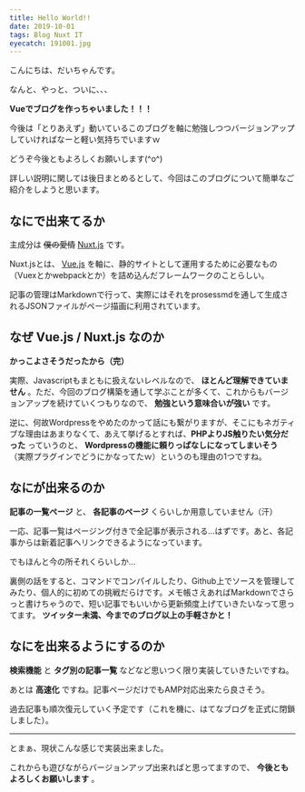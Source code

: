 ```yaml
---
title: Hello World!!
date: 2019-10-01
tags: Blog Nuxt IT
eyecatch: 191001.jpg
---
```


こんにちは、だいちゃんです。

なんと、やっと、ついに、、、

**Vueでブログを作っちゃいました！！！**

今後は「とりあえず」動いているこのブログを軸に勉強しつつバージョンアップしていければなーと軽い気持ちでいますｗ

どうぞ今後ともよろしくお願いします(^o^)

詳しい説明に関しては後日まとめるとして、今回はこのブログについて簡単なご紹介をしようと思います。

## なにで出来てるか

主成分は ~~僕の愛情~~ [Nuxt.js](https://ja.nuxtjs.org/) です。

Nuxt.jsとは、 [Vue.js](https://jp.vuejs.org/index.html) を軸に、静的サイトとして運用するために必要なもの（Vuexとかwebpackとか）を詰め込んだフレームワークのことらしい。

記事の管理はMarkdownで行って、実際にはそれをprosessmdを通して生成されるJSONファイルがページ描画に利用されています。

## なぜ Vue.js / Nuxt.js なのか

**かっこよさそうだったから（完）**

実際、Javascriptもまともに扱えないレベルなので、 **ほとんど理解できていません** 。ただ、今回のブログ構築を通して学ぶことが多くて、これからもバージョンアップを続けていくつもりなので、 **勉強という意味合いが強い** です。

逆に、何故Wordpressをやめたのかって話にも繋がりますが、そこにもネガティブな理由はあまりなくて、あえて挙げるとすれば、**PHPよりJS触りたい気分だった** っていうのと、 **Wordpressの機能に頼りっぱなしになってしまいそう** （実際プラグインでどうにかなってたｗ）というのも理由の1つですね。

## なにが出来るのか

**記事の一覧ページ** と、 **各記事のページ** くらいしか用意していません（汗）

一応、記事一覧はページング付きで全記事が表示される...はずです。あと、各記事からは新着記事へリンクできるようになっています。

でもほんと今の所それくらいしか...

裏側の話をすると、コマンドでコンパイルしたり、Github上でソースを管理してみたり、個人的に初めての挑戦だらけです。メモ帳さえあればMarkdownでさらっと書けちゃうので、短い記事でもいいから更新頻度上げていきたいなって思ってます。 **ツイッター未満、今までのブログ以上の手軽さかと！**

## なにを出来るようにするのか

**検索機能** と **タグ別の記事一覧** などなど思いつく限り実装していきたいですね。

あとは **高速化** ですね。記事ページだけでもAMP対応出来たら良さそう。

過去記事も順次復元していく予定です（これを機に、はてなブログを正式に閉鎖しました）。

---

とまぁ、現状こんな感じで実装出来ました。

これからも遊びながらバージョンアップ出来ればと思ってますので、 **今後ともよろしくお願いします** 。
